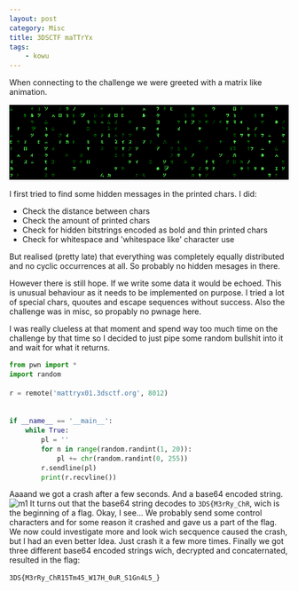 ```yaml
---
layout: post
category: Misc
title: 3DSCTF maTTrYx
tags: 
    - kowu
---
```


When connecting to the challenge we were greeted with a matrix like animation.

![m1](/assets/img/3ds_matty1.png)

I first tried to find some hidden messages in the printed chars. I did:
* Check the distance between chars
* Check the amount of printed chars
* Check for hidden bitstrings encoded as bold and thin printed chars
* Check for whitespace and 'whitespace like' character use

But realised (pretty late) that everything was completely equally distributed and no cyclic occurrences at all. So probably no hidden mesages in there.

However there is still hope. If we write some data it would be echoed. This is unusual behaviour as it needs to be implemented on purpose. I tried a lot of special chars, quoutes and escape sequences without success. Also the challenge was in misc, so propably no pwnage here.

I was really clueless at that moment and spend way too much time on the challenge by that time so I decided to just pipe some random bullshit into it and wait for what it returns.
```python
from pwn import *
import random

r = remote('mattryx01.3dsctf.org', 8012)


if __name__ == '__main__':
    while True:
        pl = ''
        for n in range(random.randint(1, 20)):
            pl += chr(random.randint(0, 255))
        r.sendline(pl)
        print(r.recvline())
```
Aaaand we got a crash after a few seconds. And a base64 encoded string.
![m1](http://blog.redrocket.club/assets/img/3ds_matty2.png)
It turns out that the base64 string decodes to `3DS{M3rRy_ChR`, wich is the beginning of a flag.
Okay, I see... We probably send some control characters and for some reason it crashed and gave us a part of the flag.
We now could investigate more and look wich secquence caused the crash, but I had an even better Idea. Just crash it a few more times.
Finally we got three different base64 encoded strings wich, decrypted and concaternated, resulted in the flag:

`3DS{M3rRy_ChR15Tm45_W17H_0uR_S1Gn4L5_}`
